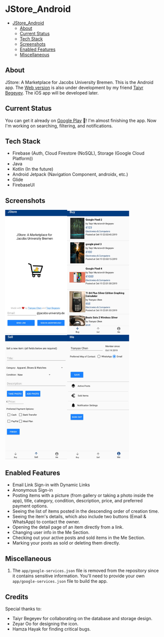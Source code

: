 # JStore_Android

* [JStore_Android](#jstoreandroid)
  * [About](#about)
  * [Current Status](#current-status)
  * [Tech Stack](#tech-stack)
  * [Screenshots](#screenshots)
  * [Enabled Features](#enabled-features)
  * [Miscellaneous](#miscellaneous)

## About

JStore: A Marketplace for Jacobs University Bremen. This is the Android app. The [Web version](jstore.xyz) is also under development by
my friend [Taiyr Begeyev](https://github.com/taiyrbegeyev). The iOS app
will be developed later.

## Current Status

You can get it already on [Google Play](https://play.google.com/store/apps/details?id=com.tillchen.jstore) :tada:! I'm almost finishing the app. Now I'm working on searching, filtering, and notifications.

## Tech Stack

* Firebase (Auth, Cloud Firestore (NoSQL), Storage (Google Cloud Platform))
* Java
* Kotlin (In the future)
* Android Jetpack (Navigation Component, androidx, etc.)
* Glide
* FirebaseUI

## Screenshots

<img src="images/login.jpg" alt="login" width="200"/><img src="images/buy.jpg" alt="buy" width="200"/><img src="images/sell.jpg" alt="sell" width="200"/><img src="images/me.jpg" alt="me" width="200"/>

## Enabled Features

* Email Link Sign-in with Dynamic Links
* Anonymous Sign-in
* Posting items with a picture (from gallery or taking a photo inside the app),
title, category, condition, description, price, and preferred payment options.
* Seeing the list of items posted in the descending order of creation time.
* Seeing the item's details, which also include two buttons (Email & WhatsApp) to contact the owner.
* Opening the detail page of an item directly from a link.
* Changing user info in the Me Section.
* Checking out your active posts and sold items in the Me Section.
* Marking your posts as sold or deleting them directly.

## Miscellaneous

1. The `app/google-services.json` file is removed from the repository since it contains sensitive information. You'll need to provide your own `app/google-services.json` file to build the app.

## Credits

Special thanks to:

* Taiyr Begeyev for collaborating on the database and storage design.
* Zeyar Oo for designing the icon.
* Hamza Hayak for finding critical bugs. 